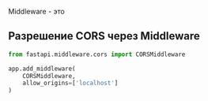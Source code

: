 Middleware - это

## Разрешение CORS через Middleware

```Python
from fastapi.middleware.cors import CORSMiddleware

app.add_middleware(
	CORSMiddleware,
	allow_origins=['localhost']
)
```